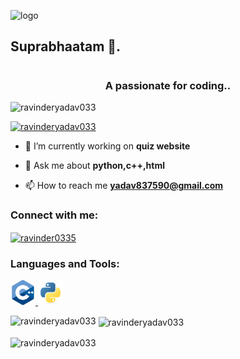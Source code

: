 ![logo](https://github.com/user-attachments/assets/eddab79f-2b30-4eb9-a7db-7ec0647ea230)


## Suprabhaatam 🙏.

<h1 align="center" Hi,I'm Ravinder yadav</h1>
<h3 align="center">A passionate for coding..</h3>

<p align="left"> <img src="https://komarev.com/ghpvc/?username=ravinderyadav033&label=Profile%20views&color=0e75b6&style=flat" alt="ravinderyadav033" /> </p>

<p align="left"> <a href="https://github.com/ryo-ma/github-profile-trophy"><img src="https://github-profile-trophy.vercel.app/?username=ravinderyadav033" alt="ravinderyadav033" /></a> </p>

- 🔭 I’m currently working on **quiz website**

- 💬 Ask me about **python,c++,html**

- 📫 How to reach me **yadav837590@gmail.com**

<h3 align="left">Connect with me:</h3>
<p align="left">
<a href="https://kaggle.com/ravinder0335" target="blank"><img align="center" src="https://raw.githubusercontent.com/rahuldkjain/github-profile-readme-generator/master/src/images/icons/Social/kaggle.svg" alt="ravinder0335" height="30" width="40" /></a>
</p>

<h3 align="left">Languages and Tools:</h3>
<p align="left"> <a href="https://www.w3schools.com/cpp/" target="_blank" rel="noreferrer"> <img src="https://raw.githubusercontent.com/devicons/devicon/master/icons/cplusplus/cplusplus-original.svg" alt="cplusplus" width="40" height="40"/> </a> <a href="https://www.python.org" target="_blank" rel="noreferrer"> <img src="https://raw.githubusercontent.com/devicons/devicon/master/icons/python/python-original.svg" alt="python" width="40" height="40"/> </a> </p>

<p><img align="left" src="https://github-readme-stats.vercel.app/api/top-langs?username=ravinderyadav033&show_icons=true&locale=en&layout=compact" alt="ravinderyadav033" /></p>

<p>&nbsp;<img align="center" src="https://github-readme-stats.vercel.app/api?username=ravinderyadav033&show_icons=true&locale=en" alt="ravinderyadav033" /></p>

<p><img align="center" src="https://github-readme-streak-stats.herokuapp.com/?user=ravinderyadav033&" alt="ravinderyadav033" /></p>
